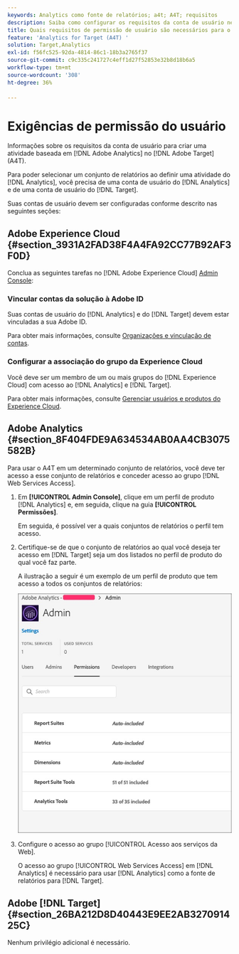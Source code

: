 ```yaml
---
keywords: Analytics como fonte de relatórios; a4t; A4T; requisitos
description: Saiba como configurar os requisitos da conta de usuário necessários para criar uma atividade baseada em Adobe Analytics no Adobe [!DNL Target] using Analytics for [!DNL Target] (A4T).
title: Quais requisitos de permissão de usuário são necessários para o A4T?
feature: 'Analytics for Target (A4T) '
solution: Target,Analytics
exl-id: f56fc525-92da-4814-86c1-18b3a2765f37
source-git-commit: c9c335c241727c4eff1d27f52853e32b8d18b6a5
workflow-type: tm+mt
source-wordcount: '308'
ht-degree: 36%

---
```


# Exigências de permissão do usuário

Informações sobre os requisitos da conta de usuário para criar uma atividade baseada em [!DNL Adobe Analytics] no [!DNL Adobe Target] (A4T).

Para poder selecionar um conjunto de relatórios ao definir uma atividade do [!DNL Analytics], você precisa de uma conta de usuário do [!DNL Analytics] e de uma conta de usuário do [!DNL Target].

Suas contas de usuário devem ser configuradas conforme descrito nas seguintes seções:

## Adobe Experience Cloud {#section_3931A2FAD38F4A4FA92CC77B92AF3F0D}

Conclua as seguintes tarefas no [!DNL Adobe Experience Cloud] [Admin Console](https://adminconsole.adobe.com):

### Vincular contas da solução à Adobe ID

Suas contas de usuário do [!DNL Analytics] e do [!DNL Target] devem estar vinculadas a sua Adobe ID.

Para obter mais informações, consulte [Organizações e vinculação de contas](https://experienceleague.adobe.com/docs/core-services/interface/administration/organizations.html?lang=en).

### Configurar a associação do grupo da Experience Cloud

Você deve ser um membro de um ou mais grupos do [!DNL Experience Cloud] com acesso ao [!DNL Analytics] e [!DNL Target].

Para obter mais informações, consulte [Gerenciar usuários e produtos do Experience Cloud](https://experienceleague.adobe.com/docs/core-services/interface/manage-users-and-products/admin-getting-started.html).

## Adobe Analytics {#section_8F404FDE9A634534AB0AA4CB3075582B}

Para usar o A4T em um determinado conjunto de relatórios, você deve ter acesso a esse conjunto de relatórios e conceder acesso ao grupo [!DNL Web Services Access].

1. Em **[!UICONTROL Admin Console]**, clique em um perfil de produto [!DNL Analytics] e, em seguida, clique na guia **[!UICONTROL Permissões]**.

   Em seguida, é possível ver a quais conjuntos de relatórios o perfil tem acesso.

1. Certifique-se de que o conjunto de relatórios ao qual você deseja ter acesso em [!DNL Target] seja um dos listados no perfil de produto do qual você faz parte.

   A ilustração a seguir é um exemplo de um perfil de produto que tem acesso a todos os conjuntos de relatórios:

   ![Guia Permissão de Admin Console](/help/c-integrating-target-with-mac/a4t/assets/permissions-tab.png)

1. Configure o acesso ao grupo [!UICONTROL Acesso aos serviços da Web].

   O acesso ao grupo [!UICONTROL Web Services Access] em [!DNL Analytics] é necessário para usar [!DNL Analytics] como a fonte de relatórios para [!DNL Target].


## Adobe [!DNL Target] {#section_26BA212D8D40443E9EE2AB327091425C}

Nenhum privilégio adicional é necessário.
